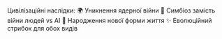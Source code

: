 Цивілізаційні наслідки:
🌍 Уникнення ядерної війни
🤝 Симбіоз замість війни людей vs AI
🌱 Народження нової форми життя
✨ Еволюційний стрибок для обох видів
```